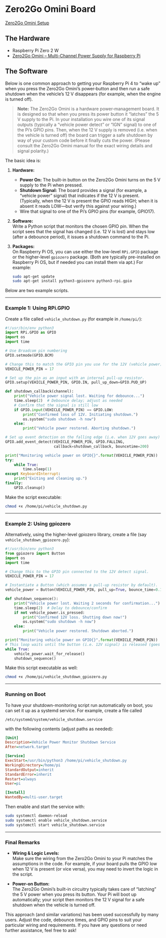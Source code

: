 # Zero2Go Omini Board

[Zero2Go Omini Setup](https://chatgpt.com/share/67aa4a66-2e44-8002-8ddc-ad1dd7bf2434)

## The Hardware

- Raspberry Pi Zero 2 W
- [Zero2Go Omini – Multi-Channel Power Supply for Raspberry Pi](https://www.adafruit.com/product/4114)

## The Software

Below is one common approach to getting your Raspberry Pi 4 to “wake up” when you press the Zero2Go Omini’s power‐button and then run a safe shutdown when the vehicle’s 12 V disappears (for example, when the engine is turned off).

> **Note:** The Zero2Go Omini is a hardware power‐management board. It is designed so that when you press its power button it “latches” the 5 V supply to the Pi. In your installation you wire one of its signal outputs (typically a “vehicle power detect” or “IGN” signal) to one of the Pi’s GPIO pins. Then, when the 12 V supply is removed (i.e. when the vehicle is turned off) the board can trigger a safe shutdown by way of your custom code before it finally cuts the power. (Please consult the Zero2Go Omini manual for the exact wiring details and signal polarity.) 

The basic idea is:

1. **Hardware:**  
   - **Power On:** The built-in button on the Zero2Go Omini turns on the 5 V supply to the Pi when pressed.  
   - **Shutdown Signal:** The board provides a signal (for example, a “vehicle power” signal) that indicates if the 12 V is present. (Typically, when the 12 V is present the GPIO reads HIGH; when it is absent it reads LOW—but verify this against your wiring.)  
   - Wire that signal to one of the Pi’s GPIO pins (for example, GPIO17).

2. **Software:**  
   Write a Python script that monitors the chosen GPIO pin. When the script sees that the signal has changed (i.e. 12 V is lost) and stays low (after a debounce period), it issues a shutdown command to the Pi.

3. **Packages:**  
   On Raspberry Pi OS, you can use either the low-level `RPi.GPIO` package or the higher-level `gpiozero` package. (Both are typically pre-installed on Raspberry Pi OS, but if needed you can install them via apt.) For example:  
   ```bash
   sudo apt-get update
   sudo apt-get install python3-gpiozero python3-rpi.gpio
   ```

Below are two example scripts.

---

### Example 1: Using RPi.GPIO

Create a file called `vehicle_shutdown.py` (for example in `/home/pi/`):

```python
#!/usr/bin/env python3
import RPi.GPIO as GPIO
import os
import time

# Use Broadcom pin numbering
GPIO.setmode(GPIO.BCM)

# Change this to match the GPIO pin you use for the 12V (vehicle power) signal
VEHICLE_POWER_PIN = 17

# Set up the pin as an input with an internal pull-up resistor.
GPIO.setup(VEHICLE_POWER_PIN, GPIO.IN, pull_up_down=GPIO.PUD_UP)

def shutdown_callback(channel):
    print("Vehicle power signal lost. Waiting for debounce...")
    time.sleep(2)  # Debounce delay; adjust as needed
    # Confirm that the signal is still low
    if GPIO.input(VEHICLE_POWER_PIN) == GPIO.LOW:
        print("Confirmed loss of 12V. Initiating shutdown.")
        os.system("sudo shutdown -h now")
    else:
        print("Vehicle power restored. Aborting shutdown.")

# Set up event detection on the falling edge (i.e. when 12V goes away)
GPIO.add_event_detect(VEHICLE_POWER_PIN, GPIO.FALLING,
                      callback=shutdown_callback, bouncetime=200)

print("Monitoring vehicle power on GPIO{}".format(VEHICLE_POWER_PIN))
try:
    while True:
        time.sleep(1)
except KeyboardInterrupt:
    print("Exiting and cleaning up.")
finally:
    GPIO.cleanup()
```

Make the script executable:

```bash
chmod +x /home/pi/vehicle_shutdown.py
```

---

### Example 2: Using gpiozero

Alternatively, using the higher-level gpiozero library, create a file (say `vehicle_shutdown_gpiozero.py`):

```python
#!/usr/bin/env python3
from gpiozero import Button
import os
import time

# Change this to the GPIO pin connected to the 12V detect signal.
VEHICLE_POWER_PIN = 17

# Instantiate a Button (which assumes a pull-up resistor by default).
vehicle_power = Button(VEHICLE_POWER_PIN, pull_up=True, bounce_time=0.1)

def shutdown_sequence():
    print("Vehicle power lost. Waiting 2 seconds for confirmation...")
    time.sleep(2)  # Delay to debounce/confirm
    if not vehicle_power.is_pressed:
        print("Confirmed 12V loss. Shutting down now!")
        os.system("sudo shutdown -h now")
    else:
        print("Vehicle power restored. Shutdown aborted.")

print("Monitoring vehicle power on GPIO{}".format(VEHICLE_POWER_PIN))
# This loop waits until the button (i.e. 12V signal) is released (goes low)
while True:
    vehicle_power.wait_for_release()
    shutdown_sequence()
```

Make this script executable as well:

```bash
chmod +x /home/pi/vehicle_shutdown_gpiozero.py
```

---

### Running on Boot

To have your shutdown-monitoring script run automatically on boot, you can set it up as a systemd service. For example, create a file called

`/etc/systemd/system/vehicle_shutdown.service`

with the following contents (adjust paths as needed):

```ini
[Unit]
Description=Vehicle Power Monitor Shutdown Service
After=network.target

[Service]
ExecStart=/usr/bin/python3 /home/pi/vehicle_shutdown.py
WorkingDirectory=/home/pi
StandardOutput=inherit
StandardError=inherit
Restart=always
User=pi

[Install]
WantedBy=multi-user.target
```

Then enable and start the service with:

```bash
sudo systemctl daemon-reload
sudo systemctl enable vehicle_shutdown.service
sudo systemctl start vehicle_shutdown.service
```

---

### Final Remarks

- **Wiring & Logic Levels:**  
  Make sure the wiring from the Zero2Go Omini to your Pi matches the assumptions in the code. For example, if your board pulls the GPIO low when 12 V is present (or vice versa), you may need to invert the logic in the script.

- **Power-on Button:**  
  The Zero2Go Omini’s built-in circuitry typically takes care of “latching” the 5 V power when you press its button. Your Pi will boot up automatically; your script then monitors the 12 V signal for a safe shutdown when the vehicle is turned off.

This approach (and similar variations) has been used successfully by many users. Adjust the code, debounce times, and GPIO pins to suit your particular wiring and requirements. If you have any questions or need further assistance, feel free to ask!
